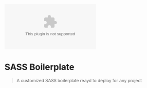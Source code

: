 ![Logo SASS Boilerplate](/media/logo.ai)
# SASS Boilerplate
> A customized SASS boilerplate reayd to deploy for any project
